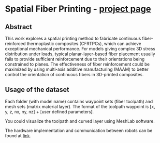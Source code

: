 # Spatial Fiber Printing - [project page](https://guoxinfang.github.io/SpatialFiberPrinting)

## Abstract
This work explores a spatial printing method to fabricate continuous fiber-reinforced thermoplastic composites (CFRTPCs), which can achieve exceptional mechanical performance. For models giving complex 3D stress distribution under loads, typical planar-layer-based fiber placement usually fails to provide sufficient reinforcement due to their orientations being constrained to planes. The effectiveness of fiber reinforcement could be maximized by using multi-axis additive manufacturing (MAAM) to better control the orientation of continuous fibers in 3D-printed composites.

## Usage of the dataset

Each folder (with model name) contains waypoint sets (fiber toolpath) and mesh sets (matrix material layer). The format of the toolpath waypoint is [x, y, z, nx, ny, nz] + [user defined parameters].

You could visualize the toolpath and curved layer using MeshLab software.

The hardware implementation and communication between robots can be found at [link](https://github.com/yuminghuang1995/Hardware_support_for_Curved_RoboFDM).
